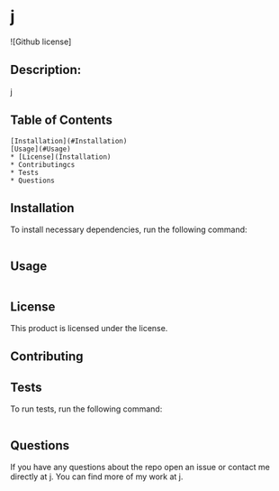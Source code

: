 
# j
![Github license]

## Description:

j

## Table of Contents
    [Installation](#Installation)
    [Usage](#Usage)
    * [License](Installation)
    * Contributingcs
    * Tests 
    * Questions 
      
## Installation
To install necessary dependencies, run the following command:
      
```

```
## Usage 
```

```
      
## License  
This product is licensed under the  license. 
      
## Contributing

      
## Tests 
To run tests, run the following command:
      
```

```
      
## Questions 
If you have any questions about the repo open an issue or contact me directly at j. You can find more of my work at j.        
            